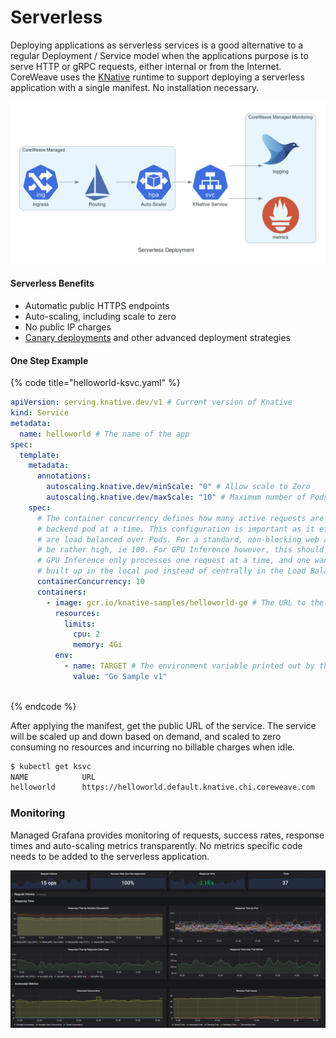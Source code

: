 # Serverless

Deploying applications as serverless services is a good alternative to a regular Deployment / Service model when the applications purpose is to serve HTTP or gRPC requests, either internal or from the Internet. CoreWeave uses the [KNative](https://knative.dev/docs/serving/getting-started-knative-app/) runtime to support deploying a serverless application with a single manifest. No installation necessary.

![](<../../.gitbook/assets/screen-shot-2020-05-25-at-9.08.48-am (1).png>)

#### Serverless Benefits

* Automatic public HTTPS endpoints
* Auto-scaling, including scale to zero
* No public IP charges
* [Canary deployments](https://knative.dev/docs/serving/samples/blue-green-deployment/) and other advanced deployment strategies

#### One Step Example

{% code title="helloworld-ksvc.yaml" %}
```yaml
apiVersion: serving.knative.dev/v1 # Current version of Knative
kind: Service
metadata:
  name: helloworld # The name of the app
spec:
  template:
    metadata:
      annotations:
        autoscaling.knative.dev/minScale: "0" # Allow scale to Zero
        autoscaling.knative.dev/maxScale: "10" # Maximum number of Pods allowed to auto-scale to
    spec:
      # The container concurrency defines how many active requests are sent to a single
      # backend pod at a time. This configuration is important as it effects how well requests
      # are load balanced over Pods. For a standard, non-blocking web applocation this can usually
      # be rather high, ie 100. For GPU Inference however, this should usually be set to 1.
      # GPU Inference only processes one request at a time, and one wants to avoid a queue being
      # built up in the local pod instead of centrally in the Load Balancer.
      containerConcurrency: 10 
      containers:
        - image: gcr.io/knative-samples/helloworld-go # The URL to the image of the app
          resources:
            limits:
              cpu: 2
              memory: 4Gi
          env:
            - name: TARGET # The environment variable printed out by the sample app
              value: "Go Sample v1"
          
```
{% endcode %}

After applying the manifest, get the public URL of the service. The service will be scaled up and down based on demand, and scaled to zero consuming no resources and incurring no billable charges when idle.

```bash
$ kubectl get ksvc
NAME            URL                                                       LATESTCREATED         LATESTREADY           READY   REASON
helloworld      https://helloworld.default.knative.chi.coreweave.com      helloworld-ngzsn      helloworld-ngzsn      True
```

### Monitoring

Managed Grafana provides monitoring of requests, success rates, response times and auto-scaling metrics transparently. No metrics specific code needs to be added to the serverless application.

![](<../../.gitbook/assets/screen-shot-2020-05-08-at-1.34.33-am (1).png>)
